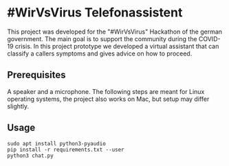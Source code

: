 # #WirVsVirus Telefonassistent
This project was developed for the "#WirVsVirus" Hackathon of the german government. The main goal is to support the community during the COVID-19 crisis. In this project prototype we developed a virtual assistant that can classify a callers symptoms and gives advice on how to proceed.

## Prerequisites
A speaker and a microphone. The following steps are meant for Linux operating systems, the project also works on Mac, but setup may differ slightly.

## Usage
    sudo apt install python3-pyaudio
    pip install -r requirements.txt --user
    python3 chat.py
